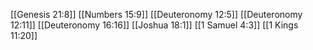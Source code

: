 [[Genesis 21:8]]
[[Numbers 15:9]]
[[Deuteronomy 12:5]]
[[Deuteronomy 12:11]]
[[Deuteronomy 16:16]]
[[Joshua 18:1]]
[[1 Samuel 4:3]]
[[1 Kings 11:20]]
